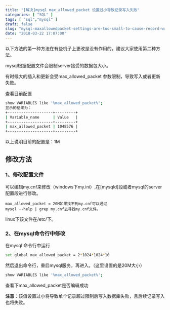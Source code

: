 ```yaml
---
title: "[解决]mysql max_allowed_packet 设置过小导致记录写入失败"
categories: [ "SQL" ]
tags: [ "sql","mysql" ]
draft: false
slug: "mysql-maxallowedpacket-settings-are-too-small-to-cause-record-write-failures-solutions"
date: "2018-03-22 17:07:00"
---
```


以下方法的第一种方法在有些机子上更改是没有作用的，建议大家使用第二种方法。

mysql根据配置文件会限制server接受的数据包大小。

有时候大的插入和更新会受max_allowed_packet 参数限制，导致写入或者更新失败。
<!--ap-->
查看目前配置
```bash
show VARIABLES like '%max_allowed_packet%';
显示的结果为：
+--------------------+---------+
| Variable_name      | Value   |
+--------------------+---------+
| max_allowed_packet | 1048576 |
+--------------------+---------+  
```
以上说明目前的配置是：1M

<!--more-->


## 修改方法
### 1、修改配置文件

可以编辑my.cnf来修改（windows下my.ini）,在[mysqld]段或者mysql的server配置段进行修改。
```
max_allowed_packet = 20M如果找不到my.cnf可以通过
mysql --help | grep my.cnf去寻找my.cnf文件。
```
linux下该文件在/etc/下。

### 2、在mysql命令行中修改

在mysql 命令行中运行
```bash
set global max_allowed_packet = 2*1024*1024*10
```
然后退出命令行，重启mysql服务，再进入。（这里设置的是20M大小）
```bash
show VARIABLES like '%max_allowed_packet%';
```
查看下max_allowed_packet是否编辑成功

**注意**：该值设置过小将导致单个记录超过限制后写入数据库失败，且后续记录写入也将失败。
